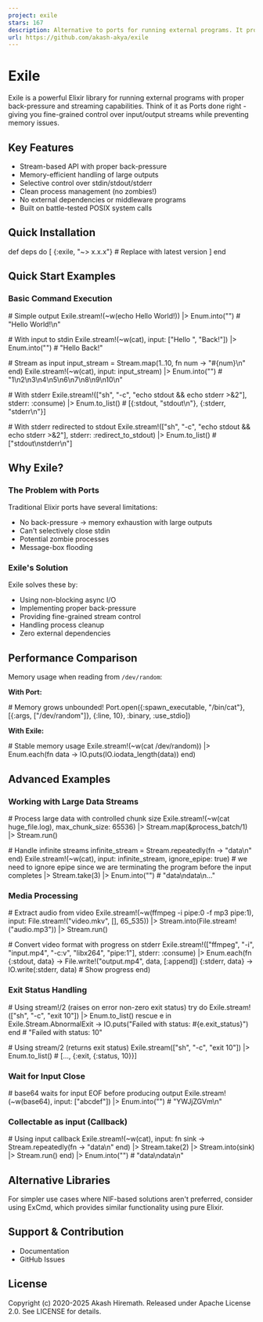 ```yaml
---
project: exile
stars: 167
description: Alternative to ports for running external programs. It provides back-pressure, non-blocking io, and solves port related issues
url: https://github.com/akash-akya/exile
---
```


Exile
=====

Exile is a powerful Elixir library for running external programs with proper back-pressure and streaming capabilities. Think of it as Ports done right - giving you fine-grained control over input/output streams while preventing memory issues.

Key Features
------------

-   Stream-based API with proper back-pressure
-   Memory-efficient handling of large outputs
-   Selective control over stdin/stdout/stderr
-   Clean process management (no zombies!)
-   No external dependencies or middleware programs
-   Built on battle-tested POSIX system calls

Quick Installation
------------------

def deps do
  \[
    {:exile, "~> x.x.x"} \# Replace with latest version
  \]
end

Quick Start Examples
--------------------

### Basic Command Execution

\# Simple output
Exile.stream!(~w(echo Hello World!))
|> Enum.into("") \# "Hello World!\\n"

\# With input to stdin
Exile.stream!(~w(cat), input: \["Hello ", "Back!"\])
|> Enum.into("") \# "Hello Back!"

\# Stream as input
input\_stream \= Stream.map(1..10, fn num \-> "#{num}\\n" end)
Exile.stream!(~w(cat), input: input\_stream)
|> Enum.into("")  \# "1\\n2\\n3\\n4\\n5\\n6\\n7\\n8\\n9\\n10\\n"

\# With stderr
Exile.stream!(\["sh", "-c", "echo stdout && echo stderr >&2"\], stderr: :consume)
|> Enum.to\_list()  \# \[{:stdout, "stdout\\n"}, {:stderr, "stderr\\n"}\]

\# With stderr redirected to stdout
Exile.stream!(\["sh", "-c", "echo stdout && echo stderr >&2"\], stderr: :redirect\_to\_stdout)
|> Enum.to\_list()  \# \["stdout\\nstderr\\n"\]

Why Exile?
----------

### The Problem with Ports

Traditional Elixir ports have several limitations:

-   No back-pressure → memory exhaustion with large outputs
-   Can't selectively close stdin
-   Potential zombie processes
-   Message-box flooding

### Exile's Solution

Exile solves these by:

-   Using non-blocking async I/O
-   Implementing proper back-pressure
-   Providing fine-grained stream control
-   Handling process cleanup
-   Zero external dependencies

Performance Comparison
----------------------

Memory usage when reading from `/dev/random`:

**With Port:**

\# Memory grows unbounded!
Port.open({:spawn\_executable, "/bin/cat"}, \[{:args, \["/dev/random"\]}, {:line, 10}, :binary, :use\_stdio\])

**With Exile:**

\# Stable memory usage
Exile.stream!(~w(cat /dev/random))
|> Enum.each(fn data \->
  IO.puts(IO.iodata\_length(data))
end)

Advanced Examples
-----------------

### Working with Large Data Streams

\# Process large data with controlled chunk size
Exile.stream!(~w(cat huge\_file.log), max\_chunk\_size: 65536)
|> Stream.map(&process\_batch/1)
|> Stream.run()

\# Handle infinite streams
infinite\_stream \= Stream.repeatedly(fn \-> "data\\n" end)
Exile.stream!(~w(cat), input: infinite\_stream, ignore\_epipe: true) \# we need to ignore epipe since we are terminating the program before the input completes
|> Stream.take(3)
|> Enum.into("") \# "data\\ndata\\n..."

### Media Processing

\# Extract audio from video
Exile.stream!(~w(ffmpeg -i pipe:0 -f mp3 pipe:1), input: File.stream!("video.mkv", \[\], 65\_535))
|> Stream.into(File.stream!("audio.mp3"))
|> Stream.run()

\# Convert video format with progress on stderr
Exile.stream!(\["ffmpeg", "-i", "input.mp4", "-c:v", "libx264", "pipe:1"\], stderr: :consume)
|> Enum.each(fn
  {:stdout, data} \-> File.write!("output.mp4", data, \[:append\])
  {:stderr, data} \-> IO.write(:stderr, data) \# Show progress
end)

### Exit Status Handling

\# Using stream!/2 (raises on error non-zero exit status)
try do
  Exile.stream!(\["sh", "-c", "exit 10"\])
  |> Enum.to\_list()
rescue
  e in Exile.Stream.AbnormalExit \->
    IO.puts("Failed with status: #{e.exit\_status}")
end \# "Failed with status: 10"

\# Using stream/2 (returns exit status)
Exile.stream(\["sh", "-c", "exit 10"\])
|> Enum.to\_list()  \# \[..., {:exit, {:status, 10}}\]

### Wait for Input Close

\# base64 waits for input EOF before producing output
Exile.stream!(~w(base64), input: \["abcdef"\])
|> Enum.into("") \# "YWJjZGVm\\n"

### Collectable as input (Callback)

\# Using input callback
Exile.stream!(~w(cat), input: fn sink \->
  Stream.repeatedly(fn \-> "data\\n" end)
  |> Stream.take(2)
  |> Stream.into(sink)
  |> Stream.run()
end)
|> Enum.into("") \# "data\\ndata\\n"

Alternative Libraries
---------------------

For simpler use cases where NIF-based solutions aren't preferred, consider using ExCmd, which provides similar functionality using pure Elixir.

Support & Contribution
----------------------

-   Documentation
-   GitHub Issues

License
-------

Copyright (c) 2020-2025 Akash Hiremath. Released under Apache License 2.0. See LICENSE for details.

